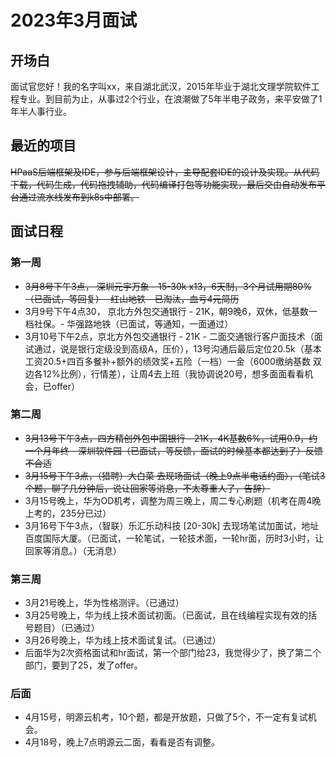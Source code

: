 # 2023年3月面试

## 开场白
面试官您好！我的名字叫xx，来自湖北武汉，2015年毕业于湖北文理学院软件工程专业。到目前为止，从事过2个行业，在浪潮做了5年半电子政务，来平安做了1年半人事行业。

## 最近的项目

~~HPaaS后端框架及IDE，参与后端框架设计，主导配套IDE的设计及实现。从代码下载，代码生成，代码拖拽辅助，代码编译打包等功能实现，最后交由自动发布平台通过流水线发布到k8s中部署。~~

## 面试日程
### 第一周
* ~~3月8号下午3点， 深圳元宇万象 - 15-30k x13，6天制，3个月试用期80%（已面试，等回复）- 红山地铁 - 已淘汰，血亏4元简历~~
* 3月9号下午4点30， 京北方外包交通银行 - 21K，朝9晚6，双休，低基数一档社保。- 华强路地铁（已面试，等通知，一面通过）
* 3月10号下午2点，京北方外包交通银行 - 21K - 二面交通银行客户面技术（面试通过，说是银行定级没到高级A，压价），13号沟通后最后定位20.5k（基本工资20.5+四百多餐补+额外的绩效奖+五险（一档）一金（6000缴纳基数  双边各12%比例），行情差），让周4去上班（我协调说20号，想多面面看看机会，已offer）

### 第二周
* ~~3月13号下午3点，四方精创外包中国银行 - 21K，4K基数6%，试用0.9，约一个月年终 - 深圳软件园（已面试，等反馈，面试的时候基本都达到了）反馈不合适~~
* ~~3月15号下午3点，（猎聘）大白菜 去现场面试（晚上9点半电话约面），（笔试3个题，聊了几分钟后，说让回家等消息，不太尊重人了，告辞）~~
* 3月15号晚上，华为OD机考，调整为周三晚上，周二专心刷题（机考在周4晚上考的，235分已过）
* 3月16号下午3点，（智联）乐汇乐动科技 [20-30k] 去现场笔试加面试，地址百度国际大厦。（已面试，一轮笔试，一轮技术面，一轮hr面，历时3小时，让回家等消息。）（无消息）
  
### 第三周
* 3月21号晚上，华为性格测评。（已通过）
* 3月25号晚上，华为线上技术面试初面。（已面试，且在线编程实现有效的括号题目）（已通过）
* 3月26号晚上，华为线上技术面试复试。（已通过）
* 后面华为2次资格面试和hr面试，第一个部门给23，我觉得少了，换了第二个部门，要到了25，发了offer。

### 后面
* 4月15号，明源云机考，10个题，都是开放题，只做了5个，不一定有复试机会。
* 4月18号，晚上7点明源云二面，看看是否有调整。